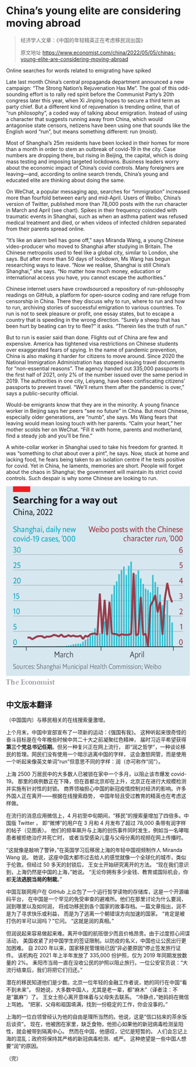 # China’s young elite are considering moving abroad

> 经济学人文章：《中国的年轻精英正在考虑移民润出国》
>
> 原文地址 <https://www.economist.com/china/2022/05/05/chinas-young-elite-are-considering-moving-abroad>

Online searches for words related to emigrating have spiked

Late last month China’s central propaganda department announced a new campaign:
“The Strong Nation’s Rejuvenation Has Me”. The goal of this odd-sounding effort
is to rally red spirit before the Communist Party’s 20th congress later this
year, when Xi Jinping hopes to secure a third term as party chief. But a
different kind of rejuvenation is trending online, that of “run philosophy”, a
coded way of talking about emigration. Instead of using a character that
suggests running away from China, which would antagonise state censors, netizens
have been using one that sounds like the English word “run”, but means something
different: run (moist).

Most of Shanghai’s 25m residents have been locked in their homes for more than a
month in order to stem an outbreak of covid-19 in the city. Case numbers are
dropping there, but rising in Beijing, the capital, which is doing mass testing
and imposing targeted lockdowns. Business leaders worry about the economic
impact of China’s covid controls. Many foreigners are leaving—and, according to
online search trends, China’s young and educated elite are thinking about doing
the same.

On WeChat, a popular messaging app, searches for “immigration” increased more
than fourfold between early and mid-April. Users of Weibo, China’s version of
Twitter, published more than 78,000 posts with the run character in March and
April (see chart). Spikes in their frequency coincided with traumatic events in
Shanghai, such as when an asthma patient was refused medical treatment and died,
or when videos of infected children separated from their parents spread online.

“It’s like an alarm bell has gone off,” says Miranda Wang, a young Chinese
video-producer who moved to Shanghai after studying in Britain. The Chinese
metropolis used to feel like a global city, similar to London, she says. But
after more than 50 days of lockdown, Ms Wang has begun researching ways to
leave. “Now we realise, Shanghai is still China’s Shanghai,” she says. “No
matter how much money, education or international access you have, you cannot
escape the authorities.”

Chinese internet users have crowdsourced a repository of run-philosophy readings
on GitHub, a platform for open-source coding and rare refuge from censorship in
China. There they discuss why to run, where to run and how to run, archiving
stories of successful emigration to various countries. To run is not to seek
pleasure or profit, one essay states, but to escape a country that is speeding
in the wrong direction. “Surely a sheep that has been hurt by beating can try to
flee?” it asks. “Therein lies the truth of run.”

But to run is easier said than done. Flights out of China are few and expensive.
America has tightened visa restrictions on Chinese students over exaggerated
fears of spying. In the name of pandemic prevention, China is also making it
harder for citizens to move around. Since 2020 the National Immigration
Administration has stopped issuing travel documents for “non-essential reasons”.
The agency handed out 335,000 passports in the first half of 2021, only 2% of
the number issued over the same period in 2019. The authorities in one city,
Leiyang, have been confiscating citizens’ passports to prevent travel. “We’ll
return them after the pandemic is over,” says a public-security official.

Would-be emigrants know that they are in the minority. A young finance worker in
Beijing says her peers “see no future” in China. But most Chinese, especially
older generations, are “numb”, she says. Ms Wang fears that leaving would mean
losing touch with her parents. “Calm your heart,” her mother scolds her on
WeChat. “Fill it with home, parents and motherland, find a steady job and you’ll
be fine.”

A white-collar worker in Shanghai used to take his freedom for granted. It was
“something to chat about over a pint”, he says. Now, stuck at home and lacking
food, he fears being taken to an isolation centre if he tests positive for
covid. Yet in China, he laments, memories are short. People will forget about
the chaos in Shanghai; the government will maintain its strict covid controls.
Such despair is why some Chinese are looking to run.

![Searching for a way out](20220507_CNC149.png)

## 中文版本翻译

（中国国内）与移民相关的在线搜索量激增。

上个月末，中国中宣部宣布了一项新的运动：《强国有我》。
这种听起来很奇怪的奋斗目标是在今年晚些时候中共二十大之前凝聚红色精神，
届时习近平希望获得**第三个党总书记任期**。但另一种复兴正在网上流行，
即“润之哲学”，一种谈论移民的哲理。网民们没有使用一个暗示逃离中国的字样，
这会激怒网管，而是使用一个听起来像英文单词“run”但意思不同的字样：润（亦可称作“闰”）。

上海 2500 万居民中的大多数人已被锁在家中一个多月，以阻止该市爆发 covid-19。
那里的病例数正在下降，但在首都北京却在上升，北京正在进行大规模检测并实施有针对性的封锁。
商界领袖担心中国的新冠疫情控制对经济的影响。许多外国人正在离开——根据在线搜索趋势，
中国年轻且受过教育的精英也在考虑这样做。

在流行的消息应用微信上，4 月初至中旬期间，“移民”的搜索量增加了四倍多。中国版 Twitter ，
即“微博”的用户在 3 月和 4 月发布了超过 78,000 条带有润字样的帖子（见图表）。
他们的频率飙升与上海的创伤事件同时发生，例如当一名哮喘患者被拒绝治疗并死亡时，
或者当受感染儿童与父母分离的视频在网上传播时。

“这就像是敲响了警钟，”在英国学习后移居上海的年轻中国视频制作人 Miranda Wang 说。
她说，这座中国大都市过去给人的感觉就像一个全球化的城市，类似于伦敦。但经过 50 多天的封锁后，
王女士开始研究离开的方法。 “现在我们意识到，上海仍然是中国的上海，”她说。
“无论你拥有多少金钱、教育或国际机会，你都**无法逃脱当局的制裁**。”

中国互联网用户在 GitHub 上众包了一个运行哲学读物的存储库，这是一个开源编码平台，
在中国是一个罕见的免受审查的避难所。他们在那里讨论为什么要润，润到哪里以及如何润，
将成功移民到各个国家的故事存档。一篇文章指出，润不是为了寻求快乐或利益，
而是为了逃离一个朝错误方向加速的国家。 “肯定是被打伤的羊可以润吗？”它问。 “这就是润的真相。”

但润说起来容易做起来难。离开中国的航班很少而且价格昂贵。由于过度担心间谍活动，
美国收紧了对中国学生的签证限制。以防疫的名义，中国也让公民出行更加困难。
自 2020 年以来，国家移民管理局已因“非必要原因”停止签发旅行证件。
该机构在 2021 年上半年发放了 335,000 份护照，仅为 2019 年同期发放数量的 2%。
耒阳市当局一直在没收公民的护照以阻止旅行。一位公安官员说：“大流行结束后，我们将把它们归还。”

潜在的移民知道他们是少数。北京一位年轻的金融工作者说，她的同行在中国“看不到未来”。
但她说，大多数中国人，尤其是老一辈，都“麻木”（译者注：不是“赢麻”）了。
王女士担心离开意味着与父母失去联系。
“冷静点，”她妈妈在微信上骂她。 “把家、父母和祖国填满，找到一份稳定的工作，你会没事的。”

上海的一位白领曾经认为他的自由是理所当然的。他说，这是“信口拈来的茶余饭后谈资”。
现在，他被困在家里，缺乏食物，他担心如果他的新冠病毒检测呈阳性，就会被带到隔离中心。
然而在中国，他感叹，记忆是短暂的。
人们会忘记上海的混乱；政府将保持其严格的新冠病毒检测、戒严。
这种绝望是一些中国人想要“润”的原因。

（完）
